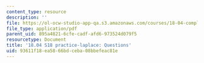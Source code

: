 ```yaml
---
content_type: resource
description: ''
file: https://ol-ocw-studio-app-qa.s3.amazonaws.com/courses/18-04-complex-variables-with-applications-spring-2018/93611f18ea5866bdceba08bbefeac81e_MIT18_04S18_practice-laplace.pdf
file_type: application/pdf
parent_uid: 895a4821-6cfe-cadf-afd6-973524d079f5
resourcetype: Document
title: '18.04 S18 practice-laplace: Questions'
uid: 93611f18-ea58-66bd-ceba-08bbefeac81e
---
```

